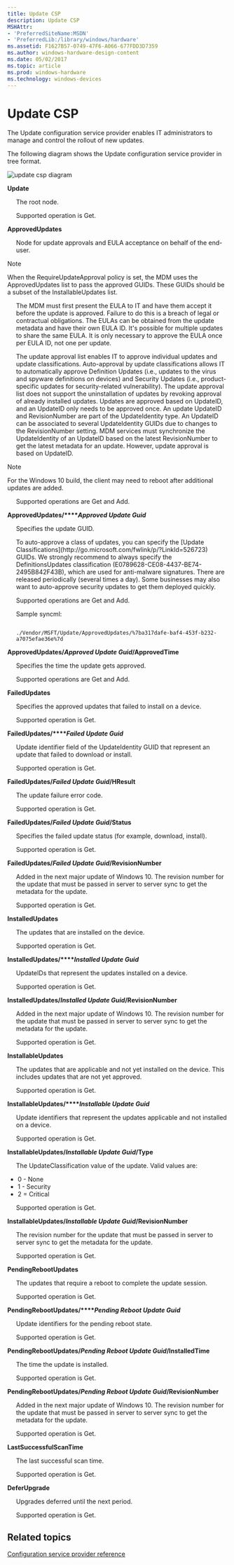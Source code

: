 ```yaml
---
title: Update CSP
description: Update CSP
MSHAttr:
- 'PreferredSiteName:MSDN'
- 'PreferredLib:/library/windows/hardware'
ms.assetid: F1627B57-0749-47F6-A066-677FDD3D7359
ms.author: windows-hardware-design-content
ms.date: 05/02/2017
ms.topic: article
ms.prod: windows-hardware
ms.technology: windows-devices
---
```


# Update CSP

The Update configuration service provider enables IT administrators to manage and control the rollout of new updates.

The following diagram shows the Update configuration service provider in tree format.

![update csp diagram](images/provisioning-csp-update.png)

<a href="" id="update"></a>**Update**  
<p style="margin-left: 20px">The root node.

<p style="margin-left: 20px">Supported operation is Get.

<a href="" id="approvedupdates"></a>**ApprovedUpdates**  
<p style="margin-left: 20px">Node for update approvals and EULA acceptance on behalf of the end-user.

> [!NOTE]
> When the RequireUpdateApproval policy is set, the MDM uses the ApprovedUpdates list to pass the approved GUIDs. These GUIDs should be a subset of the InstallableUpdates list.

<p style="margin-left: 20px">The MDM must first present the EULA to IT and have them accept it before the update is approved. Failure to do this is a breach of legal or contractual obligations. The EULAs can be obtained from the update metadata and have their own EULA ID. It's possible for multiple updates to share the same EULA. It is only necessary to approve the EULA once per EULA ID, not one per update.

<p style="margin-left: 20px">The update approval list enables IT to approve individual updates and update classifications. Auto-approval by update classifications allows IT to automatically approve Definition Updates (i.e., updates to the virus and spyware definitions on devices) and Security Updates (i.e., product-specific updates for security-related vulnerability). The update approval list does not support the uninstallation of updates by revoking approval of already installed updates. Updates are approved based on UpdateID, and an UpdateID only needs to be approved once. An update UpdateID and RevisionNumber are part of the UpdateIdentity type. An UpdateID can be associated to several UpdateIdentity GUIDs due to changes to the RevisionNumber setting. MDM services must synchronize the UpdateIdentity of an UpdateID based on the latest RevisionNumber to get the latest metadata for an update. However, update approval is based on UpdateID.

> [!NOTE]
> For the Windows 10 build, the client may need to reboot after additional updates are added.

<p style="margin-left: 20px">Supported operations are Get and Add.

<a href="" id="approvedupdates-approved-update-guid"></a>**ApprovedUpdates/****_Approved Update Guid_**  
<p style="margin-left: 20px">Specifies the update GUID.

<p style="margin-left: 20px">To auto-approve a class of updates, you can specify the [Update Classifications](http://go.microsoft.com/fwlink/p/?LinkId=526723) GUIDs. We strongly recommend to always specify the DefinitionsUpdates classification (E0789628-CE08-4437-BE74-2495B842F43B), which are used for anti-malware signatures. There are released periodically (several times a day). Some businesses may also want to auto-approve security updates to get them deployed quickly.

<p style="margin-left: 20px">Supported operations are Get and Add.

<p style="margin-left: 20px">Sample syncml:
<p style="margin-left: 20px"><code>
<LocURI>./Vendor/MSFT/Update/ApprovedUpdates/%7ba317dafe-baf4-453f-b232-a7075efae36e%7d</LocURI>
</code>

<a href="" id="approvedupdates-approved-update-guid-approvedtime"></a>**ApprovedUpdates/*Approved Update Guid*/ApprovedTime**  
<p style="margin-left: 20px">Specifies the time the update gets approved.

<p style="margin-left: 20px">Supported operations are Get and Add.

<a href="" id="failedupdates"></a>**FailedUpdates**  
<p style="margin-left: 20px">Specifies the approved updates that failed to install on a device.

<p style="margin-left: 20px">Supported operation is Get.

<a href="" id="failedupdates-failed-update-guid"></a>**FailedUpdates/****_Failed Update Guid_**  
<p style="margin-left: 20px">Update identifier field of the UpdateIdentity GUID that represent an update that failed to download or install.

<p style="margin-left: 20px">Supported operation is Get.

<a href="" id="failedupdates-failed-update-guid-hresult"></a>**FailedUpdates/*Failed Update Guid*/HResult**  
<p style="margin-left: 20px">The update failure error code.

<p style="margin-left: 20px">Supported operation is Get.

<a href="" id="failedupdates-failed-update-guid-status"></a>**FailedUpdates/*Failed Update Guid*/Status**  
<p style="margin-left: 20px">Specifies the failed update status (for example, download, install).

<p style="margin-left: 20px">Supported operation is Get.

<a href="" id="failedupdates-failed-update-guid-revisionnumber"></a>**FailedUpdates/*Failed Update Guid*/RevisionNumber**  
<p style="margin-left: 20px">Added in the next major update of Windows 10. The revision number for the update that must be passed in server to server sync to get the metadata for the update.

<p style="margin-left: 20px">Supported operation is Get.

<a href="" id="installedupdates"></a>**InstalledUpdates**  
<p style="margin-left: 20px">The updates that are installed on the device.

<p style="margin-left: 20px">Supported operation is Get.

<a href="" id="installedupdates-installed-update-guid"></a>**InstalledUpdates/****_Installed Update Guid_**  
<p style="margin-left: 20px">UpdateIDs that represent the updates installed on a device.

<p style="margin-left: 20px">Supported operation is Get.

<a href="" id="installedupdates-installed-update-guid-revisionnumber"></a>**InstalledUpdates/*Installed Update Guid*/RevisionNumber**  
<p style="margin-left: 20px">Added in the next major update of Windows 10. The revision number for the update that must be passed in server to server sync to get the metadata for the update.

<p style="margin-left: 20px">Supported operation is Get.

<a href="" id="installableupdates"></a>**InstallableUpdates**  
<p style="margin-left: 20px">The updates that are applicable and not yet installed on the device. This includes updates that are not yet approved.

<p style="margin-left: 20px">Supported operation is Get.

<a href="" id="installableupdates-installable-update-guid"></a>**InstallableUpdates/****_Installable Update Guid_**  
<p style="margin-left: 20px">Update identifiers that represent the updates applicable and not installed on a device.

<p style="margin-left: 20px">Supported operation is Get.

<a href="" id="installableupdates-installable-update-guid-type"></a>**InstallableUpdates/*Installable Update Guid*/Type**  
<p style="margin-left: 20px">The UpdateClassification value of the update. Valid values are:

-   0 - None
-   1 - Security
-   2 = Critical

<p style="margin-left: 20px">Supported operation is Get.

<a href="" id="installableupdates-installable-update-guid-revisionnumber"></a>**InstallableUpdates/*Installable Update Guid*/RevisionNumber**  
<p style="margin-left: 20px">The revision number for the update that must be passed in server to server sync to get the metadata for the update.

<p style="margin-left: 20px">Supported operation is Get.

<a href="" id="pendingrebootupdates"></a>**PendingRebootUpdates**  
<p style="margin-left: 20px">The updates that require a reboot to complete the update session.

<p style="margin-left: 20px">Supported operation is Get.

<a href="" id="pendingrebootupdates-pending-reboot-update-guid"></a>**PendingRebootUpdates/****_Pending Reboot Update Guid_**  
<p style="margin-left: 20px">Update identifiers for the pending reboot state.

<p style="margin-left: 20px">Supported operation is Get.

<a href="" id="pendingrebootupdates-pending-reboot-update-guid-installedtime"></a>**PendingRebootUpdates/*Pending Reboot Update Guid*/InstalledTime**  
<p style="margin-left: 20px">The time the update is installed.

<p style="margin-left: 20px">Supported operation is Get.

<a href="" id="pendingrebootupdates-pending-reboot-update-guid-revisionnumber"></a>**PendingRebootUpdates/*Pending Reboot Update Guid*/RevisionNumber**  
<p style="margin-left: 20px">Added in the next major update of Windows 10. The revision number for the update that must be passed in server to server sync to get the metadata for the update.

<p style="margin-left: 20px">Supported operation is Get.

<a href="" id="lastsuccessfulscantime"></a>**LastSuccessfulScanTime**  
<p style="margin-left: 20px">The last successful scan time.

<p style="margin-left: 20px">Supported operation is Get.

<a href="" id="deferupgrade"></a>**DeferUpgrade**  
<p style="margin-left: 20px">Upgrades deferred until the next period.

<p style="margin-left: 20px">Supported operation is Get.

## Related topics

[Configuration service provider reference](configuration-service-provider-reference.md)

 

 






